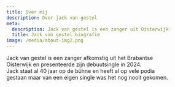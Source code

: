 ```yaml
---
title: Over mij
description: Over jack van gestel
meta:
  description: Jack van gestel is een zanger uit Oisterwijk
  title: Jack van gestel biografie
image: /media/about-img2.png
---
```

Jack van gestel is een zanger afkomstig uit het Brabantse \
Oisterwijk en presenteerde zijn debuutsingle in 2024. \
Jack staat al 40 jaar op de bühne en heeft al op vele podia \
gestaan maar van een eigen single was het nog nooit gekomen.
